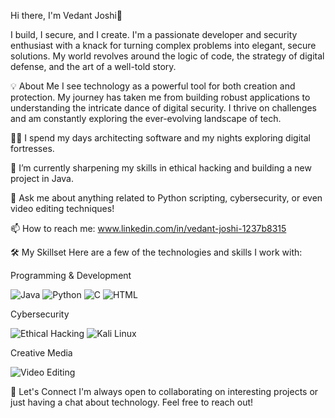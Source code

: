 Hi there, I'm Vedant Joshi👋

I build, I secure, and I create.
I'm a passionate developer and security enthusiast with a knack for turning complex problems into elegant, secure solutions. My world revolves around the logic of code, the strategy of digital defense, and the art of a well-told story.

💡 About Me
I see technology as a powerful tool for both creation and protection. My journey has taken me from building robust applications to understanding the intricate dance of digital security. I thrive on challenges and am constantly exploring the ever-evolving landscape of tech.

👨‍💻 I spend my days architecting software and my nights exploring digital fortresses.

🔭 I’m currently sharpening my skills in ethical hacking and building a new project in Java.

💬 Ask me about anything related to Python scripting, cybersecurity, or even video editing techniques!

📫 How to reach me: www.linkedin.com/in/vedant-joshi-1237b8315

🛠️ My Skillset
Here are a few of the technologies and skills I work with:

Programming & Development

<p>
<img src="https://www.google.com/search?q=https://img.shields.io/badge/Java-ED8B00%3Fstyle%3Dflat-square%26logo%3Dopenjdk%26logoColor%3Dwhite" alt="Java"/>
<img src="https://www.google.com/search?q=https://img.shields.io/badge/Python-3776AB%3Fstyle%3Dflat-square%26logo%3Dpython%26logoColor%3Dwhite" alt="Python"/>
<img src="https://www.google.com/search?q=https://img.shields.io/badge/C-A8B9CC%3Fstyle%3Dflat-square%26logo%3Dc%26logoColor%3Dblack" alt="C"/>
<img src="https://www.google.com/search?q=https://img.shields.io/badge/HTML5-E34F26%3Fstyle%3Dflat-square%26logo%3Dhtml5%26logoColor%3Dwhite" alt="HTML"/>
</p>

Cybersecurity

<p>
<img src="https://www.google.com/search?q=https://img.shields.io/badge/Ethical_Hacking-000000%3Fstyle%3Dfor-the-badge%26logo%3Dhackthebox%26logoColor%3Dwhite" alt="Ethical Hacking"/>
<img src="https://www.google.com/search?q=https://img.shields.io/badge/Kali_Linux-557C94%3Fstyle%3Dfor-the-badge%26logo%3Dkalilinux%26logoColor%3Dwhite" alt="Kali Linux"/>
</p>

Creative Media

<p>
<img src="https://www.google.com/search?q=https://img.shields.io/badge/Video_Editing-9B59B6%3Fstyle%3Dfor-the-badge%26logo%3Dadobe-premiere-pro%26logoColor%3Dwhite" alt="Video Editing"/>
</p>

🔗 Let's Connect
I'm always open to collaborating on interesting projects or just having a chat about technology. Feel free to reach out!

<!--
You can uncomment these and add your own links!


-->
